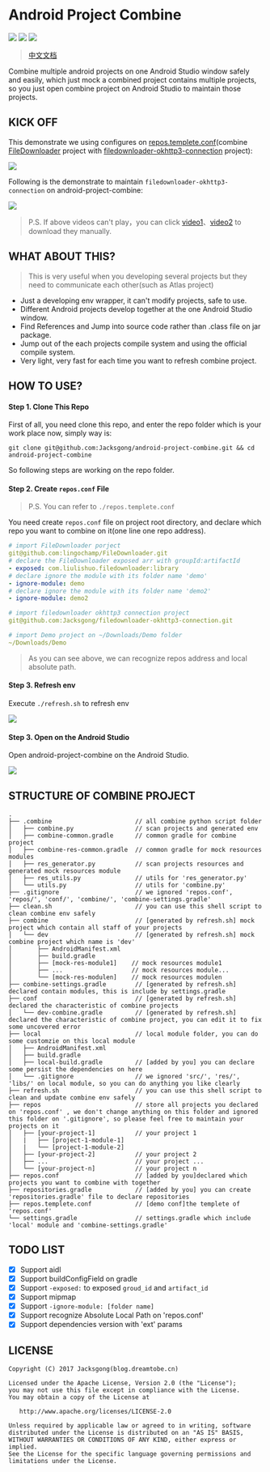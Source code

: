 # Android Project Combine

![](https://img.shields.io/badge/combine-project-origin.svg)
![](https://img.shields.io/badge/combine-safely-green.svg)
![](https://img.shields.io/badge/combine-easily-green.svg)

> [中文文档](https://github.com/Jacksgong/android-project-combine/blob/master/README-ZH.md)

Combine multiple android projects on one Android Studio window safely and easily, which just mock a combined project contains multiple projects, so you just open combine project on Android Studio to maintain those projects.

## KICK OFF

This demonstrate we using configures on [repos.templete.conf](https://github.com/Jacksgong/android-project-combine/blob/master/repos.templete.conf)(combine [FileDownloader](https://github.com/lingochamp/FileDownloader) project with [filedownloader-okhttp3-connection](https://github.com/Jacksgong/filedownloader-okhttp3-connection) project):

![](https://github.com/Jacksgong/arts/raw/master/android-project-combine/simple-use-en.gif)

Following is the demonstrate to maintain `filedownloader-okhttp3-connection` on android-project-combine:

![](https://github.com/Jacksgong/arts/raw/master/android-project-combine/maintain-en.gif)

> P.S. If above videos can't play，you can click [video1](https://github.com/Jacksgong/arts/raw/master/android-project-combine/simple-use-en.mp4)、[video2](https://github.com/Jacksgong/arts/raw/master/android-project-combine/maintain-en.mp4) to download they manually.

## WHAT ABOUT THIS?

> This is very useful when you developing several projects but they need to communicate each other(such as Atlas project)

- Just a developing env wrapper, it can't modify projects, safe to use.
- Different Android projects develop together at the one Android Studio window.
- Find References and Jump into source code rather than .class file on jar package.
- Jump out of the each projects compile system and using the official compile system.
- Very light, very fast for each time you want to refresh combine project.

## HOW TO USE?

#### Step 1. Clone This Repo

First of all, you need clone this repo, and enter the repo folder which is your work place now, simply way is:

```shell
git clone git@github.com:Jacksgong/android-project-combine.git && cd android-project-combine
```

So following steps are working on the repo folder.

#### Step 2. Create `repos.conf` File

> P.S. You can refer to `./repos.templete.conf`

You need create `repos.conf` file on project root directory, and declare which repo you want to combine on it(one line one repo address).

```yml
# import FileDownloader porject
git@github.com:lingochamp/FileDownloader.git
# declare the FileDownloader exposed arr with groupId:artifactId
- exposed: com.liulishuo.filedownloader:library
# declare ignore the module with its folder name 'demo'
- ignore-module: demo
# declare ignore the module with its folder name 'demo2'
- ignore-module: demo2

# import filedownloader okhttp3 connection project
git@github.com:Jacksgong/filedownloader-okhttp3-connection.git

# import Demo project on ~/Downloads/Demo folder
~/Downloads/Demo
```

> As you can see above, we can recognize repos address and local absolute path.

#### Step 3. Refresh env

Execute `./refresh.sh` to refresh env

![](https://github.com/Jacksgong/arts/raw/master/android-project-combine/refresh-demo.gif)

#### Step 3. Open on the Android Studio

Open android-project-combine on the Android Studio.

![](https://github.com/Jacksgong/arts/raw/master/android-project-combine/android-studio-demo.gif)

## STRUCTURE OF COMBINE PROJECT 

```
.
├── .combine                       // all combine python script folder
│   ├── combine.py                 // scan projects and generated env
│   ├── combine-common.gradle      // common gradle for combine project
│   ├── combine-res-common.gradle  // common gradle for mock resources modules
│   ├── res_generator.py           // scan projects resources and generated mock resources module  
│   ├── res_utils.py               // utils for 'res_generator.py' 
│   └── utils.py                   // utils for 'combine.py'
├── .gitignore                     // we ignored 'repos.conf', 'repos/', 'conf/', 'combine/', 'combine-settings.gradle'
├── clean.sh                       // you can use this shell script to clean combine env safely
├── combine                        // [generated by refresh.sh] mock project which contain all staff of your projects
│   └── dev                        // [generated by refresh.sh] mock combine project which name is 'dev'
│       ├── AndroidManifest.xml   
│       ├── build.gradle          
│       ├── [mock-res-module1]    // mock resources module1
│       ├── ...                   // mock resources module...
│       └── [mock-res-modulen]    // mock resources modulen
├── combine-settings.gradle        // [generated by refresh.sh] declared contain modules, this is include by settings.gradle             
├── conf                           // [generated by refresh.sh] declared the characteristic of combine projects 
│   └── dev-combine.gradle         // [generated by refresh.sh] declared the characteristic of combine project, you can edit it to fix some uncovered error
├── local                          // local module folder, you can do some customzie on this local module
│   ├── AndroidManifest.xml        
│   ├── build.gradle               
│   ├── local-build.gradle         // [added by you] you can declare some persist the dependencies on here
│   └── .gitignore                 // we ignored 'src/', 'res/', 'libs/' on local module, so you can do anything you like clearly
├── refresh.sh                     // you can use this shell script to clean and update combine env safely
├── repos                          // store all projects you declared on 'repos.conf' , we don't change anything on this folder and ignored this folder on '.gitignore', so please feel free to maintain your projects on it
│   ├── [your-project-1]           // your project 1
│   |   ├── [project-1-module-1]
│   |   └── [project-1-module-2]
│   ├── [your-project-2]           // your project 2
│   ├── ...                        // your project ...
│   └── [your-project-n]           // your project n
├── repos.conf                     // [added by you]declared which projects you want to combine with together
├── repositories.gradle            // [added by you] you can create 'repositories.gradle' file to declare repositories
├── repos.templete.conf            // [demo conf]the templete of 'repos.conf'
└── settings.gradle                // settings.gradle which include 'local' module and 'combine-settings.gradle'
```


## TODO LIST

- [x] Support aidl
- [x] Support buildConfigField on gradle
- [x] Support `-exposed:` to exposed `groud_id` and `artifact_id`
- [x] Support mipmap
- [x] Support `-ignore-module: [folder name]`
- [x] Support recognize Absolute Local Path on 'repos.conf'
- [x] Support dependencies version with 'ext' params

## LICENSE

```
Copyright (C) 2017 Jacksgong(blog.dreamtobe.cn)

Licensed under the Apache License, Version 2.0 (the "License");
you may not use this file except in compliance with the License.
You may obtain a copy of the License at

   http://www.apache.org/licenses/LICENSE-2.0

Unless required by applicable law or agreed to in writing, software
distributed under the License is distributed on an "AS IS" BASIS,
WITHOUT WARRANTIES OR CONDITIONS OF ANY KIND, either express or implied.
See the License for the specific language governing permissions and
limitations under the License.
```


